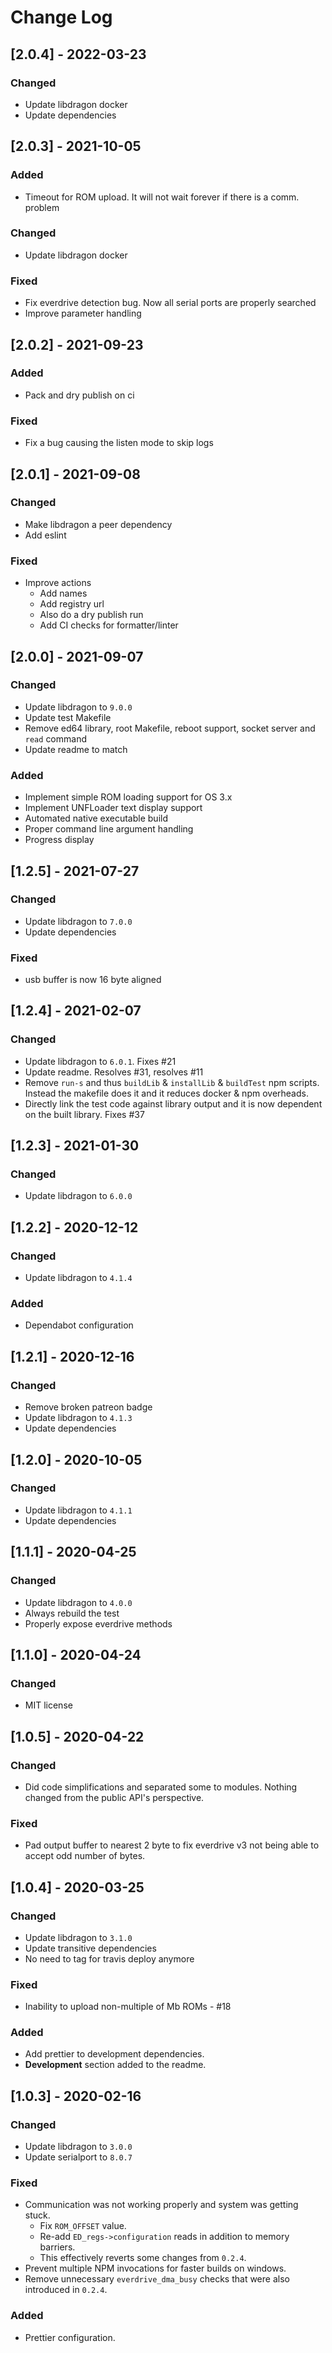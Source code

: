 # Change Log

## [2.0.4] - 2022-03-23

### Changed

- Update libdragon docker
- Update dependencies

## [2.0.3] - 2021-10-05

### Added

- Timeout for ROM upload. It will not wait forever if there is a comm. problem

### Changed

- Update libdragon docker

### Fixed

- Fix everdrive detection bug. Now all serial ports are properly searched
- Improve parameter handling

## [2.0.2] - 2021-09-23

### Added

- Pack and dry publish on ci

### Fixed

- Fix a bug causing the listen mode to skip logs

## [2.0.1] - 2021-09-08

### Changed

- Make libdragon a peer dependency
- Add eslint

### Fixed

- Improve actions
  - Add names
  - Add registry url
  - Also do a dry publish run
  - Add CI checks for formatter/linter

## [2.0.0] - 2021-09-07

### Changed

- Update libdragon to `9.0.0`
- Update test Makefile
- Remove ed64 library, root Makefile, reboot support, socket server and `read`
  command
- Update readme to match

### Added

- Implement simple ROM loading support for OS 3.x
- Implement UNFLoader text display support
- Automated native executable build
- Proper command line argument handling
- Progress display

## [1.2.5] - 2021-07-27

### Changed

- Update libdragon to `7.0.0`
- Update dependencies

### Fixed

- usb buffer is now 16 byte aligned

## [1.2.4] - 2021-02-07

### Changed

- Update libdragon to `6.0.1`. Fixes #21
- Update readme. Resolves #31, resolves #11
- Remove `run-s` and thus `buildLib` & `installLib` & `buildTest` npm scripts. Instead the makefile does it and it reduces docker & npm overheads.
- Directly link the test code against library output and it is now dependent on the built library. Fixes #37

## [1.2.3] - 2021-01-30

### Changed

- Update libdragon to `6.0.0`

## [1.2.2] - 2020-12-12

### Changed

- Update libdragon to `4.1.4`

### Added

- Dependabot configuration

## [1.2.1] - 2020-12-16

### Changed

- Remove broken patreon badge
- Update libdragon to `4.1.3`
- Update dependencies

## [1.2.0] - 2020-10-05

### Changed

- Update libdragon to `4.1.1`
- Update dependencies

## [1.1.1] - 2020-04-25

### Changed

- Update libdragon to `4.0.0`
- Always rebuild the test
- Properly expose everdrive methods

## [1.1.0] - 2020-04-24

### Changed

- MIT license

## [1.0.5] - 2020-04-22

### Changed

- Did code simplifications and separated some to modules. Nothing changed from the public API's perspective.

### Fixed

- Pad output buffer to nearest 2 byte to fix everdrive v3 not being able to accept odd number of bytes.

## [1.0.4] - 2020-03-25

### Changed

- Update libdragon to `3.1.0`
- Update transitive dependencies
- No need to tag for travis deploy anymore

### Fixed

- Inability to upload non-multiple of Mb ROMs - #18

### Added

- Add prettier to development dependencies.
- **Development** section added to the readme.

## [1.0.3] - 2020-02-16

### Changed

- Update libdragon to `3.0.0`
- Update serialport to `8.0.7`

### Fixed

- Communication was not working properly and system was getting stuck.
  - Fix `ROM_OFFSET` value.
  - Re-add `ED_regs->configuration` reads in addition to memory barriers.
  - This effectively reverts some changes from `0.2.4`.
- Prevent multiple NPM invocations for faster builds on windows.
- Remove unnecessary `everdrive_dma_busy` checks that were also introduced in `0.2.4`.

### Added

- Prettier configuration.
